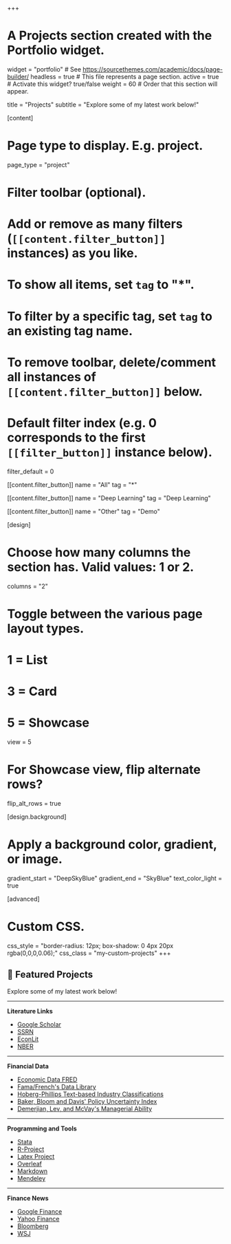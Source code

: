 +++
# A Projects section created with the Portfolio widget.
widget = "portfolio"  # See https://sourcethemes.com/academic/docs/page-builder/
headless = true       # This file represents a page section.
active = true         # Activate this widget? true/false
weight = 60           # Order that this section will appear.

title = "Projects"
subtitle = "Explore some of my latest work below!"

[content]
  # Page type to display. E.g. project.
  page_type = "project"

  # Filter toolbar (optional).
  # Add or remove as many filters (`[[content.filter_button]]` instances) as you like.
  # To show all items, set `tag` to "*".
  # To filter by a specific tag, set `tag` to an existing tag name.
  # To remove toolbar, delete/comment all instances of `[[content.filter_button]]` below.

  # Default filter index (e.g. 0 corresponds to the first `[[filter_button]]` instance below).
  filter_default = 0

  [[content.filter_button]]
    name = "All"
    tag = "*"

  [[content.filter_button]]
    name = "Deep Learning"
    tag = "Deep Learning"

  [[content.filter_button]]
    name = "Other"
    tag = "Demo"

[design]
  # Choose how many columns the section has. Valid values: 1 or 2.
  columns = "2"

  # Toggle between the various page layout types.
  #   1 = List
  #   3 = Card
  #   5 = Showcase
  view = 5

  # For Showcase view, flip alternate rows?
  flip_alt_rows = true

[design.background]
  # Apply a background color, gradient, or image.
  gradient_start = "DeepSkyBlue"
  gradient_end = "SkyBlue"
  text_color_light = true

[advanced]
  # Custom CSS.
  css_style = "border-radius: 12px; box-shadow: 0 4px 20px rgba(0,0,0,0.06);"
  css_class = "my-custom-projects"
+++

## 🚀 Featured Projects

Explore some of my latest work below!

---

**Literature Links**

- [Google Scholar](https://scholar.google.gr/)
- [SSRN](https://www.ssrn.com/index.cfm/en/)
- [EconLit](https://www.aeaweb.org/econlit/)
- [NBER](https://www.nber.org/papers/)

---

**Financial Data**

- [Economic Data FRED](https://fred.stlouisfed.org/)
- [Fama/French's Data Library](http://mba.tuck.dartmouth.edu/pages/faculty/ken.french/data_library.html)
- [Hoberg-Phillips Text-based Industry Classifications](http://hobergphillips.tuck.dartmouth.edu/)
- [Baker, Bloom and Davis' Policy Uncertainty Index](http://www.policyuncertainty.com/)
- [Demerjian, Lev, and McVay's Managerial Ability](http://faculty.washington.edu/pdemerj/data.html)

---

**Programming and Tools**

- [Stata](https://www.stata.com/)
- [R-Project](https://www.r-project.org/)
- [Latex Project](https://www.latex-project.org/)
- [Overleaf](https://www.overleaf.com/)
- [Markdown](http://markdownpad.com/)
- [Mendeley](https://www.mendeley.com)

---

**Finance News**

- [Google Finance](https://www.google.com/finance)
- [Yahoo Finance](https://finance.yahoo.com/)
- [Bloomberg](https://www.bloomberg.com/europe)
- [WSJ](https://www.wsj.com/europe)

